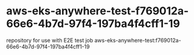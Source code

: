 # aws-eks-anywhere-test-f769012a-66e6-4b7d-97f4-197ba4f4cff1-19
repository for use with E2E test job aws-eks-anywhere-test:f769012a-66e6-4b7d-97f4-197ba4f4cff1-19
